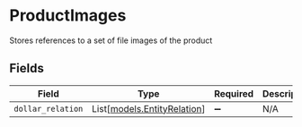 # ProductImages

Stores references to a set of file images of the product


## Fields

| Field                                                      | Type                                                       | Required                                                   | Description                                                |
| ---------------------------------------------------------- | ---------------------------------------------------------- | ---------------------------------------------------------- | ---------------------------------------------------------- |
| `dollar_relation`                                          | List[[models.EntityRelation](../models/entityrelation.md)] | :heavy_minus_sign:                                         | N/A                                                        |